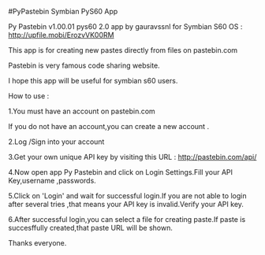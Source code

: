#PyPastebin Symbian PyS60 App

Py Pastebin v1.00.01  pys60 2.0 app by gauravssnl for Symbian S60 OS : 
http://upfile.mobi/ErozvVK00RM 

This app is for creating new pastes directly from files on pastebin.com 

Pastebin is very famous code sharing website.

I hope this app will be useful for symbian s60 users.

How to use :

1.You must have an account on pastebin.com 

If you do not have an account,you can create a new account .

2.Log /Sign into your account

3.Get your own unique API key by visiting this URL :
http://pastebin.com/api/

4.Now open app Py Pastebin  and click on Login Settings.Fill your API Key,username ,passwords.

5.Click on 'Login' and wait for successful login.If you are not able to login after several tries ,that means your API key is invalid.Verify your  API key.

6.After successful login,you can select a file for creating paste.If paste is succesffully created,that paste URL will be shown.

Thanks everyone.
